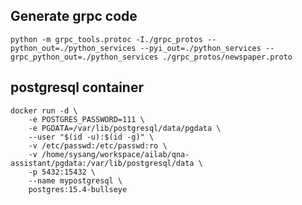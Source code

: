 ## Generate grpc code
`python -m grpc_tools.protoc -I./grpc_protos --python_out=./python_services --pyi_out=./python_services --grpc_python_out=./python_services ./grpc_protos/newspaper.proto`

## postgresql container
```
docker run -d \
    -e POSTGRES_PASSWORD=111 \
    -e PGDATA=/var/lib/postgresql/data/pgdata \
    --user "$(id -u):$(id -g)" \
    -v /etc/passwd:/etc/passwd:ro \
    -v /home/sysang/workspace/ailab/qna-assistant/pgdata:/var/lib/postgresql/data \
    -p 5432:15432 \
    --name mypostgresql \
    postgres:15.4-bullseye
```
